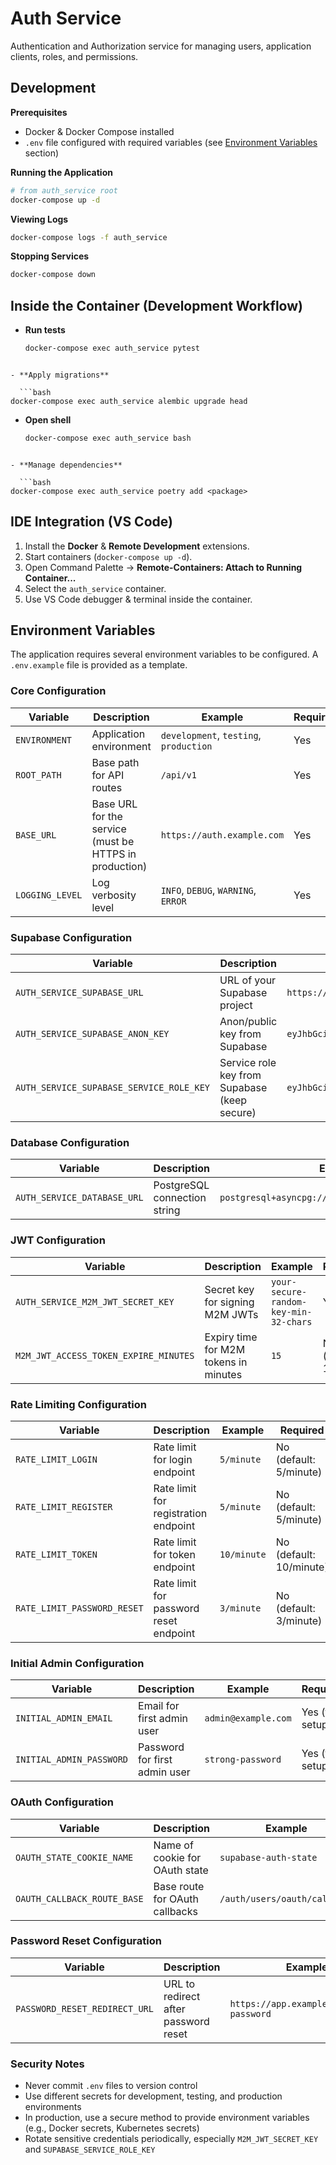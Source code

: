 # Auth Service

Authentication and Authorization service for managing users, application clients, roles, and permissions.

## Development

**Prerequisites**

- Docker & Docker Compose installed
- `.env` file configured with required variables (see [Environment Variables](#environment-variables) section)

**Running the Application**

```bash
# from auth_service root
docker-compose up -d
```

**Viewing Logs**

```bash
docker-compose logs -f auth_service
```

**Stopping Services**

```bash
docker-compose down
```

## Inside the Container (Development Workflow)

- **Run tests**

  ```bash
  docker-compose exec auth_service pytest
  ```

````

- **Apply migrations**

  ```bash
docker-compose exec auth_service alembic upgrade head
````

- **Open shell**

  ```bash
  docker-compose exec auth_service bash
  ```

````

- **Manage dependencies**

  ```bash
docker-compose exec auth_service poetry add <package>
````

## IDE Integration (VS Code)

1. Install the **Docker** & **Remote Development** extensions.
2. Start containers (`docker-compose up -d`).
3. Open Command Palette → **Remote-Containers: Attach to Running Container...**
4. Select the `auth_service` container.
5. Use VS Code debugger & terminal inside the container.

## Environment Variables

The application requires several environment variables to be configured. A `.env.example` file is provided as a template.

### Core Configuration

| Variable        | Description                                            | Example                                | Required |
| --------------- | ------------------------------------------------------ | -------------------------------------- | -------- |
| `ENVIRONMENT`   | Application environment                                | `development`, `testing`, `production` | Yes      |
| `ROOT_PATH`     | Base path for API routes                               | `/api/v1`                              | Yes      |
| `BASE_URL`      | Base URL for the service (must be HTTPS in production) | `https://auth.example.com`             | Yes      |
| `LOGGING_LEVEL` | Log verbosity level                                    | `INFO`, `DEBUG`, `WARNING`, `ERROR`    | Yes      |

### Supabase Configuration

| Variable                                 | Description                                  | Example                                   | Required |
| ---------------------------------------- | -------------------------------------------- | ----------------------------------------- | -------- |
| `AUTH_SERVICE_SUPABASE_URL`              | URL of your Supabase project                 | `https://project-ref.supabase.co`         | Yes      |
| `AUTH_SERVICE_SUPABASE_ANON_KEY`         | Anon/public key from Supabase                | `eyJhbGciOiJIUzI1NiIsInR5cCI6IkpXVCJ9...` | Yes      |
| `AUTH_SERVICE_SUPABASE_SERVICE_ROLE_KEY` | Service role key from Supabase (keep secure) | `eyJhbGciOiJIUzI1NiIsInR5cCI6IkpXVCJ9...` | Yes      |

### Database Configuration

| Variable                    | Description                  | Example                                           | Required |
| --------------------------- | ---------------------------- | ------------------------------------------------- | -------- |
| `AUTH_SERVICE_DATABASE_URL` | PostgreSQL connection string | `postgresql+asyncpg://user:pass@host:5432/dbname` | Yes      |

### JWT Configuration

| Variable                              | Description                           | Example                               | Required         |
| ------------------------------------- | ------------------------------------- | ------------------------------------- | ---------------- |
| `AUTH_SERVICE_M2M_JWT_SECRET_KEY`     | Secret key for signing M2M JWTs       | `your-secure-random-key-min-32-chars` | Yes              |
| `M2M_JWT_ACCESS_TOKEN_EXPIRE_MINUTES` | Expiry time for M2M tokens in minutes | `15`                                  | No (default: 15) |

### Rate Limiting Configuration

| Variable                    | Description                            | Example     | Required                |
| --------------------------- | -------------------------------------- | ----------- | ----------------------- |
| `RATE_LIMIT_LOGIN`          | Rate limit for login endpoint          | `5/minute`  | No (default: 5/minute)  |
| `RATE_LIMIT_REGISTER`       | Rate limit for registration endpoint   | `5/minute`  | No (default: 5/minute)  |
| `RATE_LIMIT_TOKEN`          | Rate limit for token endpoint          | `10/minute` | No (default: 10/minute) |
| `RATE_LIMIT_PASSWORD_RESET` | Rate limit for password reset endpoint | `3/minute`  | No (default: 3/minute)  |

### Initial Admin Configuration

| Variable                 | Description                   | Example             | Required        |
| ------------------------ | ----------------------------- | ------------------- | --------------- |
| `INITIAL_ADMIN_EMAIL`    | Email for first admin user    | `admin@example.com` | Yes (for setup) |
| `INITIAL_ADMIN_PASSWORD` | Password for first admin user | `strong-password`   | Yes (for setup) |

### OAuth Configuration

| Variable                    | Description                    | Example                      | Required                                 |
| --------------------------- | ------------------------------ | ---------------------------- | ---------------------------------------- |
| `OAUTH_STATE_COOKIE_NAME`   | Name of cookie for OAuth state | `supabase-auth-state`        | No (default: supabase-auth-state)        |
| `OAUTH_CALLBACK_ROUTE_BASE` | Base route for OAuth callbacks | `/auth/users/oauth/callback` | No (default: /auth/users/oauth/callback) |

### Password Reset Configuration

| Variable                      | Description                          | Example                                  | Required |
| ----------------------------- | ------------------------------------ | ---------------------------------------- | -------- |
| `PASSWORD_RESET_REDIRECT_URL` | URL to redirect after password reset | `https://app.example.com/reset-password` | Yes      |

### Security Notes

- Never commit `.env` files to version control
- Use different secrets for development, testing, and production environments
- In production, use a secure method to provide environment variables (e.g., Docker secrets, Kubernetes secrets)
- Rotate sensitive credentials periodically, especially `M2M_JWT_SECRET_KEY` and `SUPABASE_SERVICE_ROLE_KEY`
